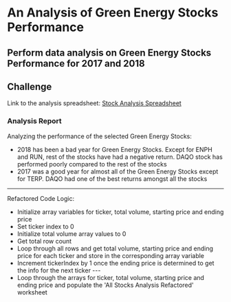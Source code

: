 # An Analysis of Green Energy Stocks Performance
Perform data analysis on Green Energy Stocks Performance for 2017 and 2018
---

## Challenge

Link to the analysis spreadsheet:
[Stock Analysis Spreadsheet](https://github.com/shrimangurram/stock-analysis/blob/master/green_stocks.xlsm)

### Analysis Report
Analyzing the performance of the selected Green Energy Stocks:
* 2018 has been a bad year for Green Energy Stocks. Except for ENPH and RUN, rest of the stocks have had a negative return. DAQO stock has performed poorly compared to the rest of the stocks
* 2017 was a good year for almost all of the Green Energy Stocks except for TERP. DAQO had one of the best returns amongst all the stocks
---
Refactored Code Logic:
* Initialize array variables for ticker, total volume, starting price and ending price
* Set ticker index to 0
* Initialize total volume array values to 0
* Get total row count
* Loop through all rows and get total volume, starting price and ending price for each ticker and store in the corresponding array variable 
* Increment tickerIndex by 1 once the ending price is determined to get the info for the next ticker ---
* Loop through the arrays for ticker, total volume, starting price and ending price and populate the 'All Stocks Analysis Refactored' worksheet
